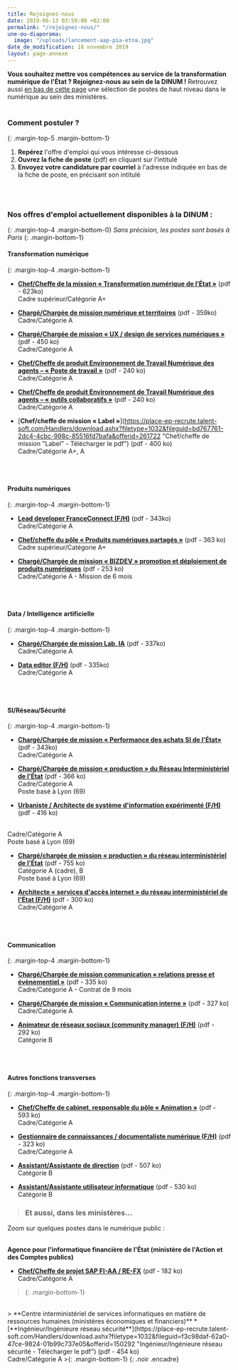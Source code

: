 ```yaml
---
title: Rejoignez-nous
date: 2019-06-13 03:59:00 +02:00
permalink: "/rejoignez-nous/"
une-ou-diaporama:
  image: "/uploads/lancement-aap-pia-etna.jpg"
date_de_modification: 18 novembre 2019
layout: page-annexe
---
```


**Vous souhaitez mettre vos compétences au service de la transformation numérique de l'État ? Rejoignez-nous au sein de la DINUM !** 
Retrouvez aussi [en bas de cette page](#offresministères) une sélection de postes de haut niveau dans le numérique au sein des ministères.
<br>
<br>

### Comment postuler ?
{: .margin-top-5 .margin-bottom-1} 
1. **Repérez** l'offre d'emploi qui vous intéresse ci-dessous
2. **Ouvrez la fiche de poste** (pdf) en cliquant sur l'intitulé
3. **Envoyez votre candidature par courriel** à l'adresse indiquée en bas de la fiche de poste, en précisant son intitulé
<br>
<br>

### Nos offres d'emploi actuellement disponibles à la DINUM :
{: .margin-top-4 .margin-bottom-0} 
*Sans précision, les postes sont basés à Paris*
{: .margin-bottom-1} 

#### **Transformation numérique**
{: .margin-top-4 .margin-bottom-1} 

* [**Chef/Cheffe de la mission « Transformation numérique de l’État »**](https://place-ep-recrute.talent-soft.com/Handlers/download.ashx?filetype=1032&fileguid=6afe1ba8-47f1-4361-8ccb-b9985374dd5f&offerid=293987 "Chef/Cheffe de la mission « Transformation numérique de l’État » - Télécharger le pdf") (pdf - 623ko)
<br>Cadre supérieur/Catégorie A+

* [**Chargé/Chargée de mission numérique et territoires**](https://place-ep-recrute.talent-soft.com/Handlers/download.ashx?filetype=1032&fileguid=01061122-e9d1-4963-9f53-f0063f163bf1&offerid=294670 "Chargé/Chargée de mission numérique et territoires – Télécharger le pdf") (pdf - 359ko) 
<br>Cadre/Catégorie A

* [**Chargé/Chargée de mission « UX / design de services numériques »**](https://place-ep-recrute.talent-soft.com/Handlers/download.ashx?filetype=1032&fileguid=3100bc53-f17c-44e1-98b4-cb4f47bc1df8&offerid=288835 "Chargé/Chargée de mission « UX / design de services numériques » - Télécharger le pdf") (pdf - 450&nbsp;ko)
<br>Cadre/Catégorie A

* [**Chef/Cheffe de produit Environnement de Travail Numérique des agents – « Poste de travail »**](https://place-ep-recrute.talent-soft.com/Handlers/download.ashx?filetype=1032&fileguid=b684d232-4c6d-401e-8dc9-438872e909c6&offerid=268001 "Chef/Cheffe de produit Environnement de Travail Numérique des agents – « Poste de travail » - Télécharger le pdf") (pdf - 240&nbsp;ko)
<br>Cadre/Catégorie A

* [**Chef/Cheffe de produit Environnement de Travail Numérique des agents – « outils collaboratifs »**](https://place-ep-recrute.talent-soft.com/Handlers/download.ashx?filetype=1032&fileguid=8115fdc3-5997-4ec0-ad7f-7a7856f464ef&offerid=268008 "Chef/Cheffe de produit Environnement de Travail Numérique des agents – « outils collaboratifs » - Télécharger le pdf") (pdf - 240&nbsp;ko)
<br>Cadre/Catégorie A

* [**Chef/cheffe de mission « Label »**](https://place-ep-recrute.talent-soft.com/Handlers/download.ashx?filetype=1032&fileguid=bd767761-2dc4-4cbc-998c-85516fd7bafa&offerid=261722 "Chef/cheffe de mission "Label" - Télécharger le pdf") (pdf - 400&nbsp;ko)
<br>Cadre/Catégorie A+, A
<br>
<br>

#### **Produits numériques**
{: .margin-top-4 .margin-bottom-1} 

* [**Lead developer FranceConnect (F/H)**](https://place-ep-recrute.talent-soft.com/Handlers/download.ashx?filetype=1032&fileguid=94efd6ce-47d0-477b-baba-1ee996957d6e&offerid=295330 "Lead developper FranceConnect (F/H) - Télécharger le pdf") (pdf - 343ko)
<br>Cadre/Catégorie A

* [**Chef/cheffe du pôle « Produits numériques partagés »**](https://place-ep-recrute.talent-soft.com/Handlers/download.ashx?filetype=1032&fileguid=05f670a2-2ceb-41fe-ba74-8e957c5f39b5&offerid=290134 "Chef du pôle « Produits Numériques Partagés » (F/H) – Télécharger le pdf") (pdf - 363&nbsp;ko) 
<br>Cadre supérieur/Catégorie A+

* [**Chargé/Chargée de mission « BIZDEV » promotion et déploiement de produits numériques**](https://place-ep-recrute.talent-soft.com/Handlers/download.ashx?filetype=1032&fileguid=e1cd4d51-8011-45bb-b1cb-4ecf1323489c&offerid=288829 "Chargé/Chargée de mission « BIZDEV » promotion et déploiement de produits numériques – Télécharger le pdf") (pdf - 253&nbsp;ko) 
<br>Cadre/Catégorie A - Mission de 6 mois
<br>
<br>

#### **Data / Intelligence artificielle**
{: .margin-top-4 .margin-bottom-1} 
* [**Chargé/Chargée de mission Lab. IA**](https://place-ep-recrute.talent-soft.com/Handlers/download.ashx?filetype=1032&fileguid=66cf5567-efc2-406c-ade5-acf2f956bcd5&offerid=289475 "Chargé/Chargée de mission Lab. IA – Télécharger le pdf") (pdf - 337ko)
<br>Cadre/Catégorie A

* [**Data editor (F/H)**](https://place-ep-recrute.talent-soft.com/Handlers/download.ashx?filetype=1032&fileguid=f6fadb77-ae0b-47ad-9ad5-3145a98120f7&offerid=289453 "Data editor (F/H) – Télécharger le pdf") (pdf - 335ko)
<br>Cadre/Catégorie A
<br>
<br>

#### **SI/Réseau/Sécurité**
{: .margin-top-4 .margin-bottom-1}
* [**Chargé/Chargée de mission « Performance des achats SI de l'État»**](https://place-ep-recrute.talent-soft.com/Handlers/download.ashx?filetype=1032&fileguid=f550af8a-dc90-4cff-ab8b-46156ec9700e&offerid=289470 "Chargé/Chargée de mission « Performance des achats SI de l’État» - Télécharger le pdf") (pdf - 343ko)
<br>Cadre/Catégorie A

* [**Chargé/Chargée de mission « production » du Réseau Interministériel de l'État**](https://place-ep-recrute.talent-soft.com/Handlers/download.ashx?filetype=1032&fileguid=91edec12-625d-4708-bcd0-6be1e4f255ea&offerid=288819 "Chargé/Chargée de mission « production » du Réseau Interministériel de l'État - Télécharger le pdf") (pdf - 366&nbsp;ko)
<br>Cadre/Catégorie A
<br>Poste basé à Lyon (69)

* [**Urbaniste / Architecte de système d'information expérimenté (F/H)**](https://place-ep-recrute.talent-soft.com/Handlers/download.ashx?filetype=1032&fileguid=77064479-1563-437d-82db-fa6c4a4360cf&offerid=223810 "Urbaniste / Architecte de système d'information expérimenté (F/H) - Télécharger le pdf") (pdf - 416&nbsp;ko)

<br>Cadre/Catégorie A
<br>Poste basé à Lyon (69)


* [**Chargé/chargée de mission « production » du réseau interministériel de l'État**](https://place-ep-recrute.talent-soft.com/Handlers/download.ashx?filetype=1032&fileguid=51645668-f9ef-4b26-a23a-3090c4d51315&offerid=255120 "Chargé/chargée de mission « production » du réseau interministériel de l'État - Télécharger le pdf") (pdf - 755&nbsp;ko)
<br>Catégorie A (cadre), B
<br>Poste basé à Lyon (69)

* [**Architecte « services d'accès internet » du réseau interministériel de l'État (F/H)**](https://place-ep-recrute.talent-soft.com/Handlers/download.ashx?filetype=1032&fileguid=512a28a3-5745-40f4-ad35-8665c6f1936c&offerid=243187 "Architecte service d'accès internet du réseau interministériel de l'État - Télécharger le pdf")
(pdf - 300&nbsp;ko)
<br>Cadre/Catégorie A
<br>
<br>

#### **Communication**
{: .margin-top-4 .margin-bottom-1} 
* [**Chargé/Chargée de mission communication « relations presse et évènementiel »**](https://place-ep-recrute.talent-soft.com/Handlers/download.ashx?filetype=1032&fileguid=f16120c8-7397-4dd2-8670-cd1c2997f4ec&offerid=288805 "Chargé/Chargée de mission communication « relations presse et évènementiel » - Télécharger le pdf") (pdf - 335&nbsp;ko)
<br> Cadre/Catégorie A - Contrat de 9 mois

* [**Chargé/Chargée de mission « Communication interne »**](https://place-ep-recrute.talent-soft.com/Handlers/download.ashx?filetype=1032&fileguid=0b35de90-5352-4f18-afba-3bff7e1f172d&offerid=288828 "Chargé/Chargée de mission « Communication interne » - Télécharger le pdf") (pdf - 327&nbsp;ko)
<br> Cadre/Catégorie A

* [**Animateur de réseaux sociaux (community manager) (F/H)**](https://place-ep-recrute.talent-soft.com/Handlers/download.ashx?filetype=1032&fileguid=356e2b65-8ef2-453a-af1a-6cee375f40e4&offerid=288849 "Animateur de réseaux sociaux (community manager) (F/H) - Télécharger le pdf") (pdf - 292&nbsp;ko)
<br> Catégorie B
<br>
<br>

#### **Autres fonctions transverses**
{: .margin-top-4 .margin-bottom-1}
* [**Chef/Cheffe de cabinet, responsable du pôle « Animation »**](https://place-ep-recrute.talent-soft.com/Handlers/download.ashx?filetype=1032&fileguid=5c6e27d2-fd6e-4cc6-bc84-6c875fd6def5&offerid=278378 "Chef/Cheffe de cabinet, responsable du pôle Animation - Télécharger le pdf") (pdf - 593&nbsp;ko)
<br> Cadre/Catégorie A

* [**Gestionnaire de connaissances / documentaliste numérique (F/H)**](https://place-ep-recrute.talent-soft.com/Handlers/download.ashx?filetype=1032&fileguid=80fbcf46-1eea-41eb-ac67-42ee1fe9ab1e&offerid=287527 "Gestionnaire de connaissances / documentaliste numérique (F/H) - Télécharger le pdf") (pdf - 323&nbsp;ko)
<br> Cadre/Catégorie A

* [**Assistant/Assistante de direction**](https://place-ep-recrute.talent-soft.com/Handlers/download.ashx?filetype=1032&fileguid=6bd5fafd-b847-4916-bd53-7656e778eed3&offerid=288833 "Assistant/Assistante de direction - Télécharger le pdf") (pdf - 507&nbsp;ko)
<br> Catégorie B

* [**Assistant/Assistante utilisateur informatique**](https://place-ep-recrute.talent-soft.com/Handlers/download.ashx?filetype=1032&fileguid=91a2e710-f1b2-44d3-b8fd-6b67b4704573&offerid=285503 "Assistant/Assistante utilisateur informatique - Télécharger le pdf") (pdf - 530&nbsp;ko)
<br> Catégorie B 


> ### Et aussi, dans les ministères…<a id="offresministères"></a> 
Zoom sur quelques postes dans le numérique public :
<br>
<br>
>
**Agence pour l'informatique financière de l'État (ministère de l'Action et des Comptes publics)**
* [**Chef/Cheffe de projet SAP FI-AA / RE-FX**](https://place-ep-recrute.talent-soft.com/Handlers/download.ashx?filetype=1032&fileguid=3d907072-7b12-4315-8eac-4c8d37224721&offerid=279859 "Chef/Cheffe de projet SAP FI-AA / RE-FX - Télécharger le pdf") (pdf - 182&nbsp;ko)
<br>Cadre/Catégorie A
>{: .margin-bottom-1}
<br>
>
**Centre interministériel de services informatiques en matière de ressources humaines (ministères économiques et financiers)**
* [**Ingénieur/Ingénieure réseau sécurité**](https://place-ep-recrute.talent-soft.com/Handlers/download.ashx?filetype=1032&fileguid=f3c98daf-62a0-47ce-9824-01b99c737e05&offerid=150292 "Ingénieur/Ingénieure réseau sécurité - Télécharger le pdf") (pdf - 454&nbsp;ko)
<br>Cadre/Catégorie A
>{: .margin-bottom-1}
{: .noir .encadre}